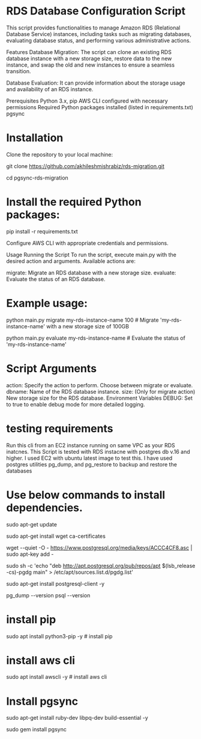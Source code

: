 # RDS Database Configuration Script
This script provides functionalities to manage Amazon RDS (Relational Database Service) instances, including tasks such as migrating databases, evaluating database status, and performing various administrative actions.

Features
Database Migration: The script can clone an existing RDS database instance with a new storage size, restore data to the new instance, and swap the old and new instances to ensure a seamless transition.

Database Evaluation: It can provide information about the storage usage and availability of an RDS instance.

Prerequisites
Python 3.x, pip
AWS CLI configured with necessary permissions
Required Python packages installed (listed in requirements.txt)
pgsync 


# Installation
Clone the repository to your local machine:

git clone https://github.com/akhileshmishrabiz/rds-migration.git

cd pgsync-rds-migration

# Install the required Python packages:
pip install -r requirements.txt

Configure AWS CLI with appropriate credentials and permissions.

Usage
Running the Script
To run the script, execute main.py with the desired action and arguments. Available actions are:

migrate: Migrate an RDS database with a new storage size.
evaluate: Evaluate the status of an RDS database.

# Example usage:

python main.py migrate my-rds-instance-name 100  # Migrate 'my-rds-instance-name' with a new storage size of 100GB

python main.py evaluate my-rds-instance-name     # Evaluate the status of 'my-rds-instance-name'

# Script Arguments
action: Specify the action to perform. Choose between migrate or evaluate.
dbname: Name of the RDS database instance.
size: (Only for migrate action) New storage size for the RDS database.
Environment Variables
DEBUG: Set to true to enable debug mode for more detailed logging.


# testing requirements 
Run this cli from an EC2 instance running on same VPC as your RDS inatcnes.
This Script is tested with RDS instacne with postgres db v.16 and higher. I used EC2 with ubuntu latest image to test this.
I have used postgres utilities pg_dump, and pg_restore to backup and restore the databases

# Use below commands to install dependencies.

sudo apt-get update

sudo apt-get install wget ca-certificates

wget --quiet -O - https://www.postgresql.org/media/keys/ACCC4CF8.asc | sudo apt-key add -

sudo sh -c 'echo "deb http://apt.postgresql.org/pub/repos/apt $(lsb_release -cs)-pgdg main" > /etc/apt/sources.list.d/pgdg.list'

sudo apt-get install postgresql-client -y

pg_dump --version
psql --version

# install pip

sudo apt install python3-pip -y # install pip

# install aws cli

sudo apt  install awscli -y # install aws cli

# Install pgsync

sudo apt-get install ruby-dev libpq-dev build-essential -y 

sudo gem install pgsync





